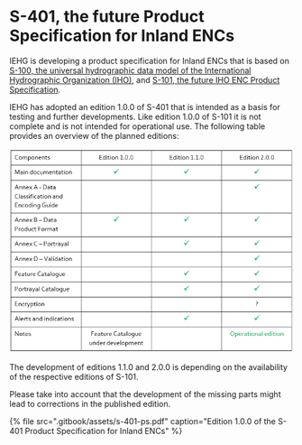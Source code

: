 # S-401, the future Product Specification for Inland ENCs

IEHG is developing a product specification for Inland ENCs that is based on [S-100, the universal hydrographic data model of the International Hydrographic Organization \(IHO\)](http://s100.iho.int/S100/), and [S-101, the future IHO ENC Product Specification](http://registry.iho.int/beta/productspec/view.do?idx=78&product_ID=S-101&statusS=5&domainS=ALL&category=product_ID&searchValue=).

IEHG has adopted an edition 1.0.0 of S-401 that is intended as a basis for testing and further developments. Like edition 1.0.0 of S-101 it is not complete and is not intended for operational use. The following table provides an overview of the planned editions:

![](.gitbook/assets/s_401_editions_planning.GIF)

The development of editions 1.1.0 and 2.0.0 is depending on the availability of the respective editions of S-101.

Please take into account that the development of the missing parts might lead to corrections in the published edition.

{% file src=".gitbook/assets/s-401-ps.pdf" caption="Edition 1.0.0 of the S-401 Product Specification for Inland ENCs" %}

